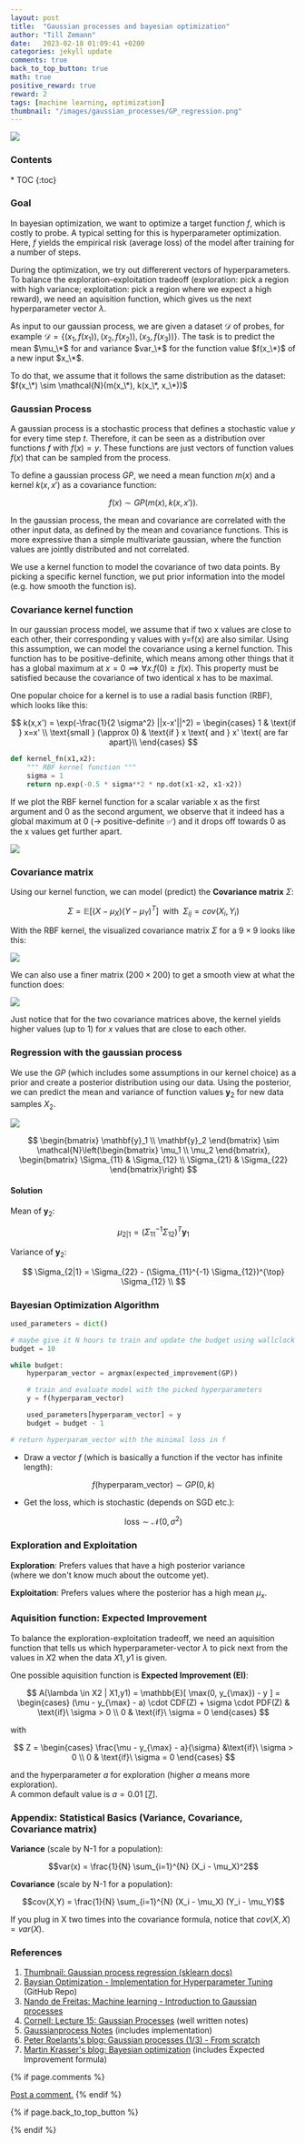 ```yaml
---
layout: post
title:  "Gaussian processes and bayesian optimization"
author: "Till Zemann"
date:   2023-02-18 01:09:41 +0200
categories: jekyll update
comments: true
back_to_top_button: true
math: true
positive_reward: true
reward: 2
tags: [machine learning, optimization]
thumbnail: "/images/gaussian_processes/GP_regression.png"
---
```



<div class="img-block" style="width: 600px;">
    <img src="/images/gaussian_processes/GP_regression.png"/>
</div>

<h3> Contents </h3>
* TOC
{:toc}

<!--
<em style="float:right">First draft: 2023-02-20</em><br>
-->


### Goal

In bayesian optimization, we want to optimize a target function $f$, which is costly to probe. A typical setting for this is hyperparameter optimization. Here, $f$ yields the empirical risk (average loss) of the model after training for a number of steps. 

During the optimization, we try out differerent vectors of hyperparameters. To balance the exploration-exploitation tradeoff (exploration: pick a region with high variance; exploitation: pick a region where we expect a high reward), we need an aquisition function, which gives us the next hyperparameter vector $\lambda$.

As input to our gaussian process, we are given a dataset $\mathcal{D}$ of probes, for example $\mathcal{D} = \{ (x_1, f(x_1)), (x_2, f(x_2)), (x_3, f(x_3)) \}$. The task is to predict the mean $\mu_\*$ for and variance $var_\*$ for the function value $f(x_\*)$ of a new input $x_\*$.

To do that, we assume that it follows the same distribution as the dataset: $f(x_\*) \sim \mathcal{N}(m(x_\*), k(x_\*, x_\*))$


### Gaussian Process

A gaussian process is a stochastic process that defines a stochastic value $y$ for every time step $t$. Therefore, it can be seen as a distribution over functions $f$ with $f(x) = y$. These functions are just vectors of function values $f(x)$ that can be sampled from the process.

To define a gaussian process $GP$, we need a mean function $m(x)$ and a kernel $k(x,x')$ as a covariance function:

$$
f(x) \sim GP( m(x), k(x,x') ).
$$

In the gaussian process, the mean and covariance are correlated with the other input data, as defined by the mean and covariance functions. This is more expressive than a simple multivariate gaussian, where the function values are jointly distributed and not correlated. 

We use a kernel function to model the covariance of two data points. By picking a specific kernel function, we put prior information into the model (e.g. how smooth the function is).


### Covariance kernel function

In our gaussian process model, we assume that if two x values are close to each other, their corresponding y values with y=f(x) are also similar. Using this assumption, we can model the covariance using a kernel function.
This function has to be positive-definite, which means among other things that it has a global maximum at $x=0  \implies \forall x. f(0) \geq f(x)$. This property must be satisfied because the covariance of two identical x has to be maximal.

One popular choice for a kernel is to use a radial basis function (RBF), which looks like this:

$$
k(x,x') = \exp(-\frac{1}{2 \sigma^2} ||x-x'||^2) = 
\begin{cases}
 1 & \text{if } x=x' \\
\text{small } (\approx 0) & \text{if } x \text{ and } x' \text{ are far apart}\\
\end{cases}
$$

```py
def kernel_fn(x1,x2):
    """ RBF kernel function """
    sigma = 1
    return np.exp(-0.5 * sigma**2 * np.dot(x1-x2, x1-x2))
```

If we plot the RBF kernel function for a scalar variable x as the first argument and 0 as the second argument, we observe that it indeed has a global maximum at 0 ($\rightarrow$ positive-definite ✅) and it drops off towards 0 as the x values get further apart.

<div class="img-block" style="width: 400px;">
    <img src="/images/gaussian_processes/radial_basis_function_kernel.png"/>
</div>


### Covariance matrix

Using our kernel function, we can model (predict) the __Covariance matrix__ $\Sigma$:

$$
\Sigma = \mathbb{E}[ (X-\mu_X) (Y-\mu_Y)^T ] \; \text{ with } \; \Sigma_{ij} = cov(X_i, Y_i)
$$

With the RBF kernel, the visualized covariance matrix $\Sigma$ for a $9 \times 9$ looks like this:

<div class="img-block" style="width: 300px;">
    <img src="/images/gaussian_processes/cov_matrix_9.png"/>
</div>

We can also use a finer matrix ($200 \times 200$) to get a smooth view at what the function does:

<div class="img-block" style="width: 300px;">
    <img src="/images/gaussian_processes/cov_matrix_200.png"/>
</div>

Just notice that for the two covariance matrices above, the kernel yields higher values (up to 1) for $x$ values that are close to each other. 


### Regression with the gaussian process

We use the $GP$ (which includes some assumptions in our kernel choice) as a prior and create a posterior distribution using our data. 
Using the posterior, we can predict the mean and variance of function values $\mathbf{y}_2$ for new data samples $X_2$. 

<div class="img-block" style="width: 600px;">
    <img src="/images/gaussian_processes/GP_regression.png"/>
</div>

$$
\begin{bmatrix} \mathbf{y}_1 \\ \mathbf{y}_2 \end{bmatrix} \sim \mathcal{N}\left(\begin{bmatrix} \mu_1 \\ \mu_2 \end{bmatrix}, \begin{bmatrix} \Sigma_{11} & \Sigma_{12} \\ \Sigma_{21} & \Sigma_{22} \end{bmatrix}\right)
$$


#### Solution

Mean of $\mathbf{y}_2$:

$$
\mu_{2|1} = (\Sigma_{11}^{-1} \Sigma_{12})^T \mathbf{y}_1
$$

Variance of $\mathbf{y}_2$:

$$
\Sigma_{2|1} = \Sigma_{22} - (\Sigma_{11}^{-1} \Sigma_{12})^{\top} \Sigma_{12} \\
$$


<!--
Correlation: 

$$cor(X,Y) = \frac{cov(X,Y)}{\sqrt{var(X) \cdot var(Y)}}$$
-->

<!--
Example with data X = 3x3 matrix
https://cdn.numerade.com/ask_images/e1ebad3023ae4fad824f457f9800c9b3.jpg
-->
<p class="vspace"></p>




### Bayesian Optimization Algorithm

```py
used_parameters = dict()

# maybe give it N hours to train and update the budget using wallclock time
budget = 10

while budget:
    hyperparam_vector = argmax(expected_improvement(GP))

    # train and evaluate model with the picked hyperparameters
    y = f(hyperparam_vector)

    used_parameters[hyperparam_vector] = y
    budget = budget - 1

# return hyperparam_vector with the minimal loss in f
```
- Draw a vector $f$ (which is basically a function if the vector has infinite length):

$$f(\text{hyperparam_vector}) \sim GP(0,k)$$

- Get the loss, which is stochastic (depends on SGD etc.):

$$\text{loss} \sim \mathcal{N}(0,\sigma^2)$$


### Exploration and Exploitation

__Exploration__: Prefers values that have a high posterior variance <br> (where we don't know much about the outcome yet).

__Exploitation__: Prefers values where the posterior has a high mean $\mu_x$.


### Aquisition function: Expected Improvement

To balance the exploration-exploitation tradeoff, we need an aquisition function that tells us which hyperparameter-vector $\lambda$ to pick next from the values in $X2$ when the data $X1, y1$ is given.

One possible aquisition function is __Expected Improvement (EI)__:

$$
A(\lambda \in X2 | X1,y1) = \mathbb{E}[ \max(0, y_{\max}) - y ] = 
\begin{cases}
(\mu - y_{\max} - a) \cdot CDF(Z) + \sigma \cdot PDF(Z) & \text{if}\ \sigma > 0 \\
0 & \text{if}\ \sigma = 0
\end{cases}
$$

with 

$$
Z =
\begin{cases}
\frac{\mu - y_{\max} - a}{\sigma} &\text{if}\ \sigma > 0 \\
0 & \text{if}\ \sigma = 0
\end{cases}
$$

and the hyperparameter $a$ for exploration (higher $a$ means more exploration). <br>
A common default value is $a = 0.01$ [[7]](http://krasserm.github.io/2018/03/21/bayesian-optimization/).

<!-- In-Text Citing -->
<!-- 
You can...
- use bullet points
1. use
2. ordered
3. lists


-- Math --
$\hat{s} = \frac{1}{n-1} \sum_{i=1}^{n} (x_i - \mu)^2$ 

-- Images --
<div class="img-block" style="width: 800px;">
    <img src="/images/lofi_art.png"/>
    <span><strong>Fig 1.1.</strong> Agent and Environment interactions</span>
</div>

-- Links --
[(k-fold) Cross-Validation](https://scikit-learn.org/stable/modules/cross_validation.html)

{% highlight python %}
@jit
def f(x)
    print("hi")
# does cool stuff
{% endhighlight %}

-- Highlights --
AAABC `ASDF` __some bold text__

-- Colors --
The <strong style="color: #1E72E7">joint distribution</strong> of $X$ and $Y$ is written as $P(X, Y)$.
The <strong style="color: #ED412D">marginal distribution</strong> on the other hand can be written out as a table.
-->

<p class="vspace"></p>

### Appendix: Statistical Basics (Variance, Covariance, Covariance matrix)

__Variance__ (scale by N-1 for a population): 

$$var(x) = \frac{1}{N} \sum_{i=1}^{N} (X_i - \mu_X)^2$$

__Covariance__ (scale by N-1 for a population): 

$$cov(X,Y) = \frac{1}{N} \sum_{i=1}^{N} (X_i - \mu_X) (Y_i - \mu_Y)$$

If you plug in X two times into the covariance formula, notice that $cov(X,X) = var(X)$.


### References
1. [Thumbnail: Gaussian process regression (sklearn docs)](https://scikit-learn.org/0.24/auto_examples/gaussian_process/plot_gpr_noisy_targets.html)
2. [Baysian Optimization - Implementation for Hyperparameter Tuning](https://github.com/fmfn/BayesianOptimization/blob/master/examples/basic-tour.ipynb) (GitHub Repo)
3. [Nando de Freitas: Machine learning - Introduction to Gaussian processes](https://www.youtube.com/watch?v=4vGiHC35j9s)
4. [Cornell: Lecture 15: Gaussian Processes](https://www.cs.cornell.edu/courses/cs4780/2018fa/lectures/lecturenote15.html) (well written notes)
5. [Gaussianprocess Notes](http://gaussianprocess.org/gpml/chapters/RW2.pdf) (includes implementation)
6. [Peter Roelants's blog: Gaussian processes (1/3) - From scratch ](https://peterroelants.github.io/posts/gaussian-process-tutorial/)
7. [Martin Krasser's blog: Bayesian optimization](http://krasserm.github.io/2018/03/21/bayesian-optimization/) (includes Expected Improvement formula)


<!-- Ressources -->
[transformer-img]: https://deepfrench.gitlab.io/deep-learning-project/resources/transformer.png


<!-- Optional Comment Section-->
{% if page.comments %}
<p class="vspace"></p>
<a class="commentlink" role="button" href="/comments/">Post a comment.</a> <!-- role="button"  -->
{% endif %}

<!-- Optional Back to Top Button -->
{% if page.back_to_top_button %}
<script src="https://unpkg.com/vanilla-back-to-top@7.2.1/dist/vanilla-back-to-top.min.js"></script>
<script>addBackToTop({
  diameter: 40,
  backgroundColor: 'rgb(255, 255, 255, 0.7)', /* 30,144,255, 0.7 */
  textColor: '#4a4946'
})</script>
{% endif %}